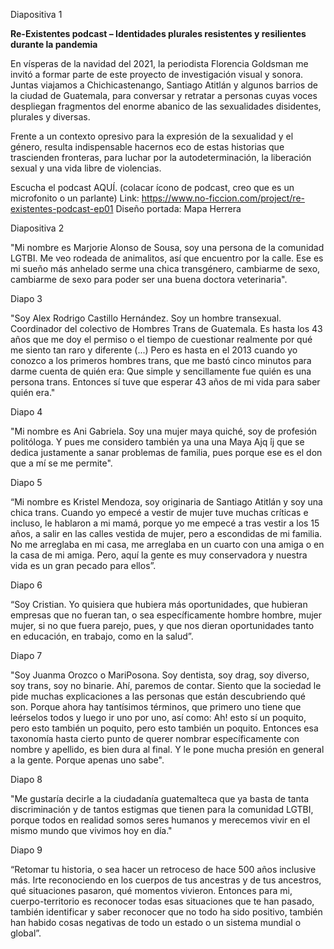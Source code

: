 Diapositiva 1

**Re-Existentes podcast – Identidades plurales resistentes y resilientes durante la pandemia**

En vísperas de la navidad del 2021, la periodista Florencia Goldsman me invitó a formar parte de este proyecto de investigación visual y sonora. Juntas viajamos a Chichicastenango, Santiago Atitlán y algunos barrios de la ciudad de Guatemala, para conversar y retratar a personas cuyas voces despliegan fragmentos del enorme abanico de las sexualidades disidentes, plurales y diversas.

Frente a un contexto opresivo para la expresión de la sexualidad y el género, resulta indispensable hacernos eco de estas historias que trascienden fronteras, para luchar por la autodeterminación, la liberación sexual y una vida libre de violencias.

Escucha el podcast AQUÍ. (colacar ícono de podcast, creo que es un microfonito o un parlante)
Link: https://www.no-ficcion.com/project/re-existentes-podcast-ep01
Diseño portada: Mapa Herrera

Diapositiva 2

"Mi nombre es Marjorie Alonso de Sousa, soy una persona de la comunidad LGTBI.
Me veo rodeada de animalitos, así que encuentro por la calle. Ese es mi sueño más anhelado serme una chica transgénero, cambiarme de sexo, cambiarme de sexo para poder ser una buena doctora veterinaria".

Diapo 3

"Soy Alex Rodrigo Castillo Hernández. Soy un hombre transexual. Coordinador del colectivo de Hombres Trans de Guatemala.
Es hasta los 43 años que me doy el permiso o el tiempo de cuestionar realmente por qué me siento tan raro y diferente (...) Pero es hasta en el 2013 cuando yo conozco a los primeros hombres trans, que me bastó cinco minutos para darme cuenta de quién era: Que simple y sencillamente fue quién es una persona trans. Entonces sí tuve que esperar 43 años de mi vida para saber quién era."

Diapo 4

"Mi nombre es Ani Gabriela. Soy una mujer maya quiché, soy de profesión politóloga. Y pues me considero también ya una una Maya Ajq ́ij que se dedica justamente a sanar problemas de familia, pues porque ese es el don que a mí se me permite".

Diapo 5

“Mi nombre es Kristel Mendoza, soy originaria de Santiago Atitlán y soy una chica trans.
Cuando yo empecé a vestir de mujer tuve muchas críticas e incluso, le hablaron a mi mamá, porque yo me empecé a tras vestir a los 15 años, a salir en las calles vestida de mujer, pero a escondidas de mi familia. No me arreglaba en mi casa, me arreglaba en un cuarto con una amiga o en la casa de mi amiga. Pero, aquí la gente es muy conservadora y nuestra vida es un gran pecado para ellos”.

Diapo 6

“Soy Cristian. Yo quisiera que hubiera más oportunidades, que hubieran empresas que no fueran tan, o sea específicamente hombre hombre, mujer mujer, si no que fuera parejo, pues, y que nos dieran oportunidades tanto en educación, en trabajo, como en la salud”.

Diapo 7

"Soy Juanma Orozco o MariPosona. Soy dentista, soy drag, soy diverso, soy trans, soy no binarie. Ahí, paremos de contar.
Siento que la sociedad le pide muchas explicaciones a las personas que están descubriendo qué son. Porque ahora hay tantísimos términos, que primero uno tiene que leérselos todos y luego ir uno por uno, así como: Ah! esto sí un poquito, pero esto también un poquito, pero esto también un poquito.
Entonces esa taxonomía hasta cierto punto de querer nombrar específicamente con nombre y apellido, es bien dura al final. Y le pone mucha presión en general a la gente. Porque apenas uno sabe".

Diapo 8

"Me gustaría decirle a la ciudadanía guatemalteca que ya basta de tanta discriminación y de tantos estigmas que tienen para la comunidad LGTBI, porque todos en realidad somos seres humanos y merecemos vivir en el mismo mundo que vivimos hoy en día."

Diapo 9

“Retomar tu historia, o sea hacer un retroceso de hace 500 años inclusive más. Irte reconociendo en los cuerpos de tus ancestras y de tus ancestros, qué situaciones pasaron, qué momentos vivieron. Entonces para mi, cuerpo-territorio es reconocer todas esas situaciones que te han pasado, también identificar y saber reconocer que no todo ha sido positivo, también han habido cosas negativas de todo un estado o un sistema mundial o global”.
